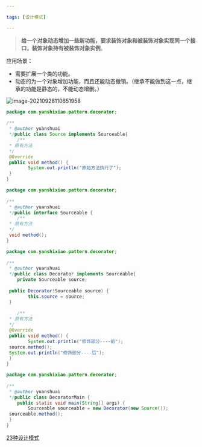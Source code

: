 ```yaml
---

tags: [设计模式] 

---
```


> **给一个对象动态增加一些新功能，要求装饰对象和被装饰对象实现同一个接口，装饰对象持有被装饰对象实例**。

应用场景：
-  需要扩展一个类的功能。
-   动态的为一个对象增加功能，而且还能动态撤销。（继承不能做到这一点，继承的功能是静态的，不能动态增删。）

![image-20210928110651958](https://yanshixiao-markdown.oss-cn-beijing.aliyuncs.com/image-20210928110651958.png)

```java
package com.yanshixiao.pattern.decorator;  
  
/**  
 * @author yuanshuai  
 */public class Source implements Sourceable{  
    /**  
 * 原有方法  
 */  
 @Override  
 public void method() {  
        System.out.println("原始方法执行了");  
 }  
}
```
```java
package com.yanshixiao.pattern.decorator;  
  
/**  
 * @author yuanshuai  
 */public interface Sourceable {  
    /**  
 * 原有方法  
 */  
 void method();  
}
```
```java
package com.yanshixiao.pattern.decorator;  
  
/**  
 * @author yuanshuai  
 */public class Decorator implements Sourceable{  
    private Sourceable source;  
  
 public Decorator(Sourceable source) {  
        this.source = source;  
 }  
  
    /**  
 * 原有方法  
 */  
 @Override  
 public void method() {  
        System.out.println("修饰部分----前");  
 source.method();  
 System.out.println("修饰部分----后");  
 }  
}
```
```java
package com.yanshixiao.pattern.decorator;  
  
/**  
 * @author yuanshuai  
 */public class DecoratorMain {  
    public static void main(String[] args) {  
        Sourceable sourceable = new Decorator(new Source());  
 sourceable.method();  
 }  
}
```

[23种设计模式](23种设计模式.md)
